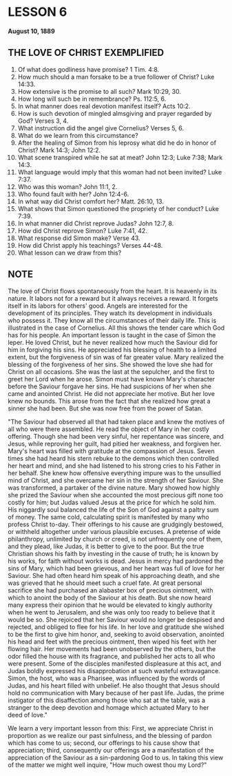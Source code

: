 # LESSON 6
**August 10, 1889**

## THE LOVE OF CHRIST EXEMPLIFIED

1. Of what does godliness have promise? 1 Tim. 4:8.
2. How much should a man forsake to be a true follower of Christ? Luke 14:33.
3. How extensive is the promise to all such? Mark 10:29, 30.
4. How long will such be in remembrance? Ps. 112:5, 6.
5. In what manner does real devotion manifest itself? Acts 10:2.
6. How is such devotion of mingled almsgiving and prayer regarded by God? Verses 3, 4.
7. What instruction did the angel give Cornelius? Verses 5, 6.
8. What do we learn from this circumstance?
9. After the healing of Simon from his leprosy what did he do in honor of Christ? Mark 14:3; John 12:2.
10. What scene transpired while he sat at meat? John 12:3; Luke 7:38; Mark 14:3.
11. What language would imply that this woman had not been invited? Luke 7:37.
12. Who was this woman? John 11:1, 2.
13. Who found fault with her? John 12:4-6.
14. In what way did Christ comfort her? Matt. 26:10, 13.
15. What shows that Simon questioned the propriety of her conduct? Luke 7:39.
16. In what manner did Christ reprove Judas? John 12:7, 8.
17. How did Christ reprove Simon? Luke 7:41, 42.
18. What response did Simon make? Verse 43.
19. How did Christ apply his teachings? Verses 44-48.
20. What lesson can we draw from this?

## NOTE

The love of Christ flows spontaneously from the heart. It is heavenly in its nature. It labors not for a reward but it always receives a reward. It forgets itself in its labors for others' good. Angels are interested for the development of its principles. They watch its development in individuals who possess it. They know all the circumstances of their daily life. This is illustrated in the case of Cornelius. All this shows the tender care which God has for his people. An important lesson is taught in the case of Simon the leper. He loved Christ, but he never realized how much the Saviour did for him in forgiving his sins. He appreciated his blessing of health to a limited extent, but the forgiveness of sin was of far greater value. Mary realized the blessing of the forgiveness of her sins. She showed the love she had for Christ on all occasions. She was the last at the sepulcher, and the first to greet her Lord when he arose. Simon must have known Mary's character before the Saviour forgave her sins. He had suspicions of her when she came and anointed Christ. He did not appreciate her motive. But her love knew no bounds. This arose from the fact that she realized how great a sinner she had been. But she was now free from the power of Satan.

"The Saviour had observed all that had taken place and knew the motives of all who were there assembled. He read the object of Mary in her costly offering. Though she had been very sinful, her repentance was sincere, and Jesus, while reproving her guilt, had pitied her weakness, and forgiven her. Mary's heart was filled with gratitude at the compassion of Jesus. Seven times she had heard his stern rebuke to the demons which then controlled her heart and mind, and she had listened to his strong cries to his Father in her behalf. She knew how offensive everything impure was to the unsullied mind of Christ, and she overcame her sin in the strength of her Saviour. She was transformed, a partaker of the divine nature. Mary showed how highly she prized the Saviour when she accounted the most precious gift none too costly for him; but Judas valued Jesus at the price for which he sold him. His niggardly soul balanced the life of the Son of God against a paltry sum of money. The same cold, calculating spirit is manifested by many who profess Christ to-day. Their offerings to his cause are grudgingly bestowed, or withheld altogether under various plausible excuses. A pretense of wide philanthropy, unlimited by church or creed, is not unfrequently one of them, and they plead, like Judas, it is better to give to the poor. But the true Christian shows his faith by investing in the cause of truth; he is known by his works, for faith without works is dead. Jesus in mercy had pardoned the sins of Mary, which had been grievous, and her heart was full of love for her Saviour. She had often heard him speak of his approaching death, and she was grieved that he should meet such a cruel fate. At great personal sacrifice she had purchased an alabaster box of precious ointment, with which to anoint the body of the Saviour at his death. But she now heard many express their opinion that he would be elevated to kingly authority when he went to Jerusalem, and she was only too ready to believe that it would be so. She rejoiced that her Saviour would no longer be despised and rejected, and obliged to flee for his life. In her love and gratitude she wished to be the first to give him honor, and, seeking to avoid observation, anointed his head and feet with the precious ointment, then wiped his feet with her flowing hair. Her movements had been unobserved by the others, but the odor filled the house with its fragrance, and published her acts to all who were present. Some of the disciples manifested displeasure at this act, and Judas boldly expressed his disapprobation at such wasteful extravagance. Simon, the host, who was a Pharisee, was influenced by the words of Judas, and his heart filled with unbelief. He also thought that Jesus should hold no communication with Mary because of her past life. Judas, the prime instigator of this disaffection among those who sat at the table, was a stranger to the deep devotion and homage which actuated Mary to her deed of love."

We learn a very important lesson from this: First, we appreciate Christ in proportion as we realize our past sinfulness, and the blessing of pardon which has come to us; second, our offerings to his cause show that appreciation; third, consequently our offerings are a manifestation of the appreciation of the Saviour as a sin-pardoning God to us. In taking this view of the matter we might well inquire, "How much owest thou my Lord?"